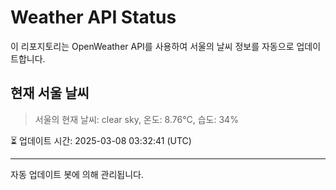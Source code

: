 
# Weather API Status

이 리포지토리는 OpenWeather API를 사용하여 서울의 날씨 정보를 자동으로 업데이트합니다.

## 현재 서울 날씨
> 서울의 현재 날씨: clear sky, 온도: 8.76°C, 습도: 34%

⏳ 업데이트 시간: 2025-03-08 03:32:41 (UTC)

---
자동 업데이트 봇에 의해 관리됩니다.
